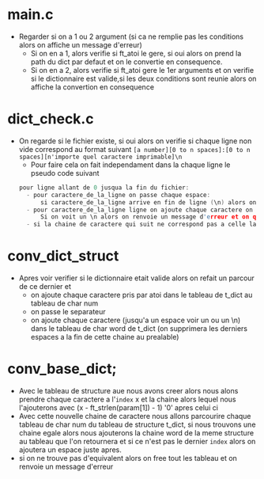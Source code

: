 
# main.c
- Regarder si on a 1 ou 2 argument (si ca ne remplie pas les conditions alors on affiche un message d'erreur)
  - Si on en a 1, alors verifie si ft_atoi le gere, si oui alors on prend la path du dict par defaut et on  le convertie en consequence.
  - Si on en a 2, alors verifie si ft_atoi gere le 1er arguments et on verifie si le dictionnaire est valide,si les deux conditions sont reunie alors on affiche la convertion en consequence

# dict_check.c
- On regarde si le fichier existe, si oui alors on verifie si chaque ligne non vide correspond au format suivant `[a number][0 to n spaces]:[0 to n spaces][n'importe quel caractere imprimable]\n`
  - Pour faire cela on fait independament dans la chaque ligne le pseudo code suivant
  ```.c 
  pour ligne allant de 0 jusqua la fin du fichier:
    - pour caractere_de_la_ligne on passe chaque espace:
        si caractere_de_la_ligne arrive en fin de ligne (\n) alors on passe a la ligne suivante.
    - pour caractere_de_la_ligne ligne on ajoute chaque caractere on les ajoute dans une liste de char jusqua ce que l'on voit un espace.
        Si on voit un \n alors on renvoie un message d'erreur et on quite le programme.
    - si la chaine de caractere qui suit ne correspond pas a celle la " : " alors on renvoie un message d'erreur et on quite le programme.
  ```

# conv_dict_struct
- Apres voir verifier si le dictionnaire etait valide alors on refait un parcour de ce dernier et
  - on ajoute chaque caractere pris par atoi dans le tableau de t_dict au tableau de char num
  - on passe le separateur
  - on ajoute chaque caractere (jusqu'a un espace voir un ou un \n) dans le tableau de char word de t_dict
    (on supprimera les derniers espaces a la fin de cette chaine au prealable)

# conv_base_dict;
- Avec le tableau de structure aue nous avons creer alors nous alons prendre chaque caractere a l'`index` x et la chaine alors lequel nous l'ajouterons avec (x - ft_strlen(param[1]) - 1) '0' apres celui ci
- Avec cette nouvelle chaine de caractere nous allons parcourire chaque tableau de char num du tableau de structure t_dict, si nous trouvons une chaine egale alors nous ajouterons la chaine word de la meme structure au tableau que l'on retournera et si ce n'est pas le dernier `index`  alors on ajoutera un espace juste apres.
- si on ne trouve pas d'equivalent alors on free tout les tableau et on renvoie un message d'erreur
